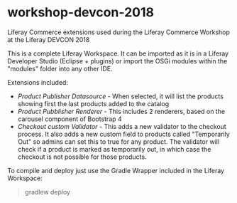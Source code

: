 # workshop-devcon-2018
Liferay Commerce extensions used during the Liferay Commerce Workshop at the Liferay DEVCON 2018

This is a complete Liferay Workspace. It can be imported as it is in a Liferay Developer Studio (Eclipse + plugins) or import the OSGi modules within the "modules" folder into any other IDE.

Extensions included:
- _Product Publisher Datasource_ - When selected, it will list the products showing first the last products added to the catalog
- _Product Pubblisher Renderer_ - This includes 2 renderers, based on the carousel component of Bootstrap 4
- _Checkout custom Validator_ - This adds a new validator to the checkout process. It also adds a new custom field to products called "Temporarily Out" so admins can set this to true for any product. The validator will check if a product is marked as temporarily out, in which case the checkout is not possible for those products.

To compile and deploy just use the Gradle Wrapper included in the Liferay Workspace:
>gradlew deploy
